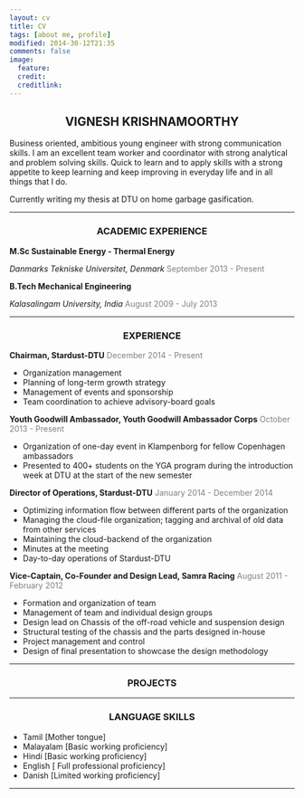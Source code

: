 ```yaml
---
layout: cv
title: CV
tags: [about me, profile]
modified: 2014-30-12T21:35
comments: false
image:
  feature: 
  credit: 
  creditlink: 
---
```


<h2 style="text-align: center;">VIGNESH KRISHNAMOORTHY</h2>

Business oriented, ambitious young engineer with strong communication skills. I am an excellent team worker and coordinator with strong analytical and problem solving skills. Quick to learn and to apply skills with a strong appetite to keep learning and keep improving in everyday life and in all things that I do. 

Currently writing my thesis at DTU on home garbage gasification. 

----

<h3 style="text-align: center;">ACADEMIC EXPERIENCE</h3>

**M.Sc Sustainable Energy - Thermal Energy**

*Danmarks Tekniske Universitet, Denmark* <span style="color:gray;"><font font-size:0.3em>September 2013 - Present</font></span>


**B.Tech Mechanical Engineering**

*Kalasalingam University, India* <span style="color:gray;"><font font-size:0.3em>August 2009 - July 2013</font></span>

----

<h3 style="text-align: center;">EXPERIENCE</h3>

**Chairman, Stardust-DTU** <span style="color:gray;"><font font-size:0.3em>December 2014 - Present</font></span>

- Organization management
- Planning of long-term growth strategy
- Management of events and sponsorship
- Team coordination to achieve advisory-board goals 

**Youth Goodwill Ambassador, Youth Goodwill Ambassador Corps** <span style="color:gray;"><font font-size:0.3em>October 2013 - Present</font></span>

- Organization of one-day event in Klampenborg for fellow Copenhagen ambassadors
- Presented to 400+ students on the YGA program during the introduction week at DTU at the start of the new semester

**Director of Operations, Stardust-DTU** <span style="color:gray;"><font font-size:0.3em>January 2014 - December 2014</font></span>

- Optimizing information flow between different parts of the organization
- Managing the cloud-file organization; tagging and archival of old data from other services
- Maintaining the cloud-backend of the organization
- Minutes at the meeting
- Day-to-day operations of Stardust-DTU

**Vice-Captain, Co-Founder and Design Lead, Samra Racing** <span style="color:gray;"><font font-size:0.3em>August 2011 - February 2012</font></span>

- Formation and organization of team
- Management of team and individual design groups
- Design lead on Chassis of the off-road vehicle and suspension design
- Structural testing of the chassis and the parts designed in-house
- Project management and control
- Design of final presentation to showcase the design methodology

----

<h3 style="text-align: center;">PROJECTS</h3>



----

<h3 style="text-align: center;">LANGUAGE SKILLS</h3>

- Tamil [Mother tongue]
- Malayalam [Basic working proficiency]
- Hindi [Basic working proficiency]
- English [ Full professional proficiency]
- Danish [Limited working proficiency]

----